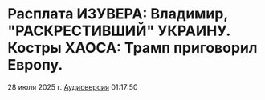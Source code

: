 # Расплата ИЗУВЕРА: Владимир, "РАСКРЕСТИВШИЙ" УКРАИНУ. Костры ХАОСА: Трамп приговорил Европу.

28 июля 2025 г. [Аудиоверсия](https://www.youtube.com/live/2oes9aalk1g) 01:17:50

